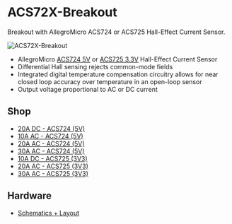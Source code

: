 # ACS72X-Breakout
Breakout with AllegroMicro ACS724 or ACS725 Hall-Effect Current Sensor.

![ACS72X-Breakout](https://github.com/watterott/ACS72X-Breakout/raw/master/hardware/ACS72X-Breakout_v10.jpg)

* AllegroMicro [ACS724 5V](https://www.allegromicro.com/en/Products/Current-Sensor-ICs/Zero-To-Fifty-Amp-Integrated-Conductor-Sensor-ICs/ACS724.aspx) or [ACS725 3.3V](https://www.allegromicro.com/en/Products/Current-Sensor-ICs/Zero-To-Fifty-Amp-Integrated-Conductor-Sensor-ICs/ACS725.aspx) Hall-Effect Current Sensor
* Differential Hall sensing rejects common-mode fields
* Integrated digital temperature compensation circuitry allows for near closed loop accuracy over temperature in an open-loop sensor
* Output voltage proportional to AC or DC current


## Shop
* [20A DC - ACS724 (5V)](http://www.watterott.com/en/ACS724-Current-Sensor-Breakout-20A-DC)
* [10A AC - ACS724 (5V)](http://www.watterott.com/en/ACS724-Current-Sensor-Breakout-10A-AC)
* [20A AC - ACS724 (5V)](http://www.watterott.com/en/ACS724-Current-Sensor-Breakout-20A-AC)
* [30A AC - ACS724 (5V)](http://www.watterott.com/en/ACS724-Current-Sensor-Breakout-30A-AC)
* [10A DC - ACS725 (3V3)](http://www.watterott.com/en/ACS725-Current-Sensor-Breakout-10A-DC)
* [20A AC - ACS725 (3V3)](http://www.watterott.com/en/ACS725-Current-Sensor-Breakout-20A-AC)
* [30A AC - ACS725 (3V3)](http://www.watterott.com/en/ACS725-Current-Sensor-Breakout-30A-AC)


## Hardware
* [Schematics + Layout](https://github.com/watterott/ACS72X-Breakout/tree/master/hardware)
